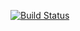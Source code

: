 [![Build Status](https://travis-ci.org/lubaninondo/issue-tracker.svg?branch=master)](https://travis-ci.org/lubaninondo/issue-tracker)